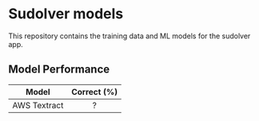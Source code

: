 # Sudolver models
This repository contains the training data and ML models for the sudolver app.

## Model Performance

| Model | Correct (%)  |
| :---:   | :-: |
| AWS Textract | ? |
